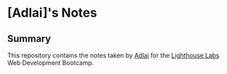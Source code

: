 # [Adlai]'s Notes

## Summary

This repository contains the notes taken by [Adlai](https://github.com/aal-brown) for the [Lighthouse Labs](https://www.lighthouselabs.ca/) Web Development Bootcamp.